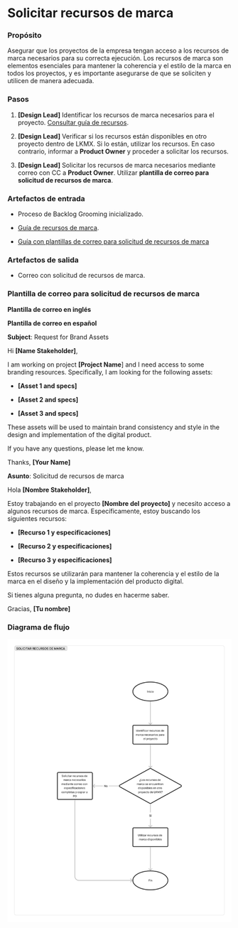 # Solicitar recursos de marca

### Propósito

Asegurar que los proyectos de la empresa tengan acceso a los recursos de marca necesarios para su correcta ejecución. Los recursos de marca son elementos esenciales para mantener la coherencia y el estilo de la marca en todos los proyectos, y es importante asegurarse de que se soliciten y utilicen de manera adecuada.

### Pasos

1.  **[Design Lead]** Identificar los recursos de marca necesarios para el proyecto. [Consultar guía de recursos](solicitar-recursos-de-marca).
    
2.  **[Design Lead]** Verificar si los recursos están disponibles en otro proyecto dentro de LKMX. Si lo están, utilizar los recursos. En caso contrario, informar a **Product Owner** y proceder a solicitar los recursos.
    
3.  **[Design Lead]** Solicitar los recursos de marca necesarios mediante correo con CC a **Product Owner**. Utilizar **plantilla de correo para solicitud de recursos de marca**.
    

### Artefactos de entrada

-   Proceso de Backlog Grooming inicializado.
    
-   [Guía de recursos de marca](../guias-de-diseno/guia-de-recursos-de-marca).
    
-   [Guía con plantillas de correo para solicitud de recursos de marca](../guias-de-diseno/guia-con-plantillas-de-correo-para-solicitud-de-recursos-de-marca)
    

### Artefactos de salida

-   Correo con solicitud de recursos de marca.
    

### Plantilla de correo para solicitud de recursos de marca

**Plantilla de correo en inglés**

**Plantilla de correo en español**

**Subject**: Request for Brand Assets

Hi **[Name Stakeholder]**,

I am working on project **[Project Name**] and I need access to some branding resources. Specifically, I am looking for the following assets:

-   **[Asset 1 and specs]**
    
-   **[Asset 2 and specs]**
    
-   **[Asset 3 and specs]**
    

These assets will be used to maintain brand consistency and style in the design and implementation of the digital product.

If you have any questions, please let me know.

Thanks, **[Your Name]**

**Asunto**: Solicitud de recursos de marca

Hola **[Nombre Stakeholder]**,

Estoy trabajando en el proyecto **[Nombre del proyecto]** y necesito acceso a algunos recursos de marca. Específicamente, estoy buscando los siguientes recursos:

-   **[Recurso 1 y especificaciones]**
    
-   **[Recurso 2 y especificaciones]**
    
-   **[Recurso 3 y especificaciones]**
    

Estos recursos se utilizarán para mantener la coherencia y el estilo de la marca en el diseño y la implementación del producto digital.

Si tienes alguna pregunta, no dudes en hacerme saber.

Gracias, **[Tu nombre]**

### Diagrama de flujo
![Solicitar recursos de marca](https://raw.githubusercontent.com/walter-lkmx/lkmx-design-knowledge/main/img/image-20230103-003625.png)
